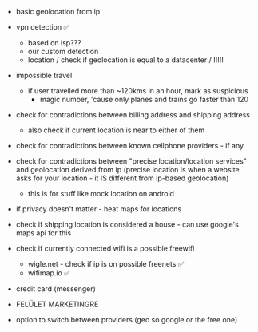  - basic geolocation from ip
 - vpn detection ✅
    - based on isp???
    - our custom detection
    - location / check if geolocation is equal to a datacenter / !!!!!
 - impossible travel
    - if user travelled more than ~120kms in an hour, mark as suspicious
        - magic number, 'cause only planes and trains go faster than 120
 - check for contradictions between billing address and shipping address
    - also check if current location is near to either of them
 - check for contradictions between known cellphone providers - if any
 - check for contradictions between "precise location/location services" and geolocation derived from ip
  (precise location is when a website asks for your location - it IS different from ip-based geolocation)
    - this is for stuff like mock location on android
 - if privacy doesn't matter - heat maps for locations
 - check if shipping location is considered a house - can use google's maps api for this
 - check if currently connected wifi is a possible freewifi
    - wigle.net - check if ip is on possible freenets ✅
    - wifimap.io ✅
   
 - credit card (messenger)
 - FELÜLET MARKETINGRE
 - option to switch between providers (geo so google or the free one)